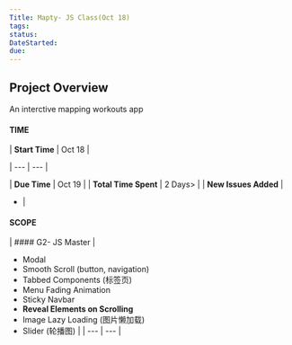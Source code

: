 ```yaml
---
Title: Mapty- JS Class(Oct 18)
tags:
status:
DateStarted:
due:
---
```


## Project Overview

An interctive mapping workouts app

#### TIME

| **Start Time** | Oct 18 |

| --- | --- |

| **Due Time** | Oct 19 |
| **Total Time Spent** | 2 Days> |
| **New Issues Added** |

- |

#### SCOPE

| #### G2- JS Master
|

- Modal
- Smooth Scroll (button, navigation)
- Tabbed Components (标签页)
- Menu Fading Animation
- Sticky Navbar
- **Reveal Elements on Scrolling**
- Image Lazy Loading (图片懒加载)
- Slider (轮播图)
  |
  | --- | --- |
